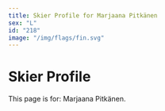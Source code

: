 ```yaml
---
title: Skier Profile for Marjaana Pitkänen
sex: "L"
id: "218"
image: "/img/flags/fin.svg" 
---
```


# Skier Profile

This page is for: Marjaana Pitkänen.
    
